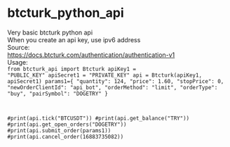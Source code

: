 # btcturk_python_api
Very basic btcturk python api <br>
When you create an api key, use ipv6 address<br>
Source:<br>
https://docs.btcturk.com/authentication/authentication-v1
<br>
Usage:
<br>
<code>from btcturk_api import Btcturk
apiKey1 = "PUBLIC_KEY"
apiSecret1 = "PRIVATE_KEY"
api = Btcturk(apiKey1, apiSecret1)
params1={
    "quantity": 124,
    "price": 1.60,
    "stopPrice": 0,
    "newOrderClientId": "api_bot",
    "orderMethod": "limit",
    "orderType": "buy",
    "pairSymbol": "DOGETRY"
    }
    
#print(api.tick("BTCUSDT"))
#print(api.get_balance("TRY"))
#print(api.get_open_orders("DOGETRY"))
#print(api.submit_order(params1))
#print(api.cancel_order(16883735082))
</code>
